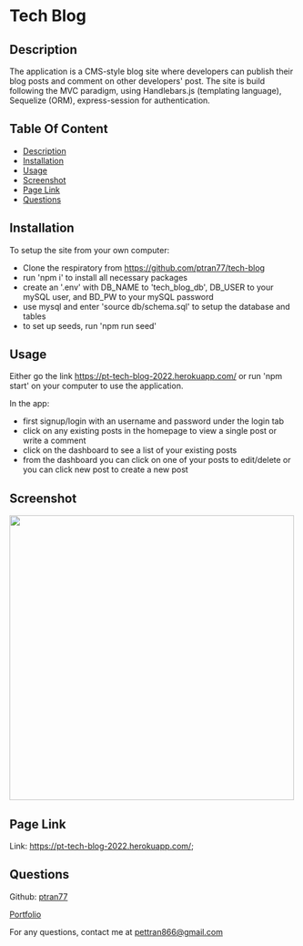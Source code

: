 # Tech Blog

## Description

The application is a CMS-style blog site where developers can publish their blog posts and comment on other developers' post. The site is build following the MVC paradigm, using Handlebars.js (templating language), Sequelize (ORM), express-session for authentication.

## Table Of Content

- [Description](#description)
- [Installation](#installation)
- [Usage](#usage)
- [Screenshot](#screenshot)
- [Page Link](#page-link)
- [Questions](#questions)

## Installation

To setup the site from your own computer:

- Clone the respiratory from https://github.com/ptran77/tech-blog
- run 'npm i' to install all necessary packages
- create an '.env' with DB_NAME to 'tech_blog_db', DB_USER to your mySQL user, and BD_PW to your mySQL password
- use mysql and enter 'source db/schema.sql' to setup the database and tables
- to set up seeds, run 'npm run seed'

## Usage

Either go the link https://pt-tech-blog-2022.herokuapp.com/
or run 'npm start' on your computer to use the application.

In the app:

- first signup/login with an username and password under the login tab
- click on any existing posts in the homepage to view a single post or write a comment
- click on the dashboard to see a list of your existing posts
- from the dashboard you can click on one of your posts to edit/delete or you can click new post to create a new post

## Screenshot

<img src='./tech-blog.gif' width=500 />

## Page Link

Link: https://pt-tech-blog-2022.herokuapp.com/;

## Questions

Github: [ptran77](https://github.com/ptran77)

[Portfolio](https://ptran77.github.io/professional-portfolio/)

For any questions, contact me at pettran866@gmail.com
